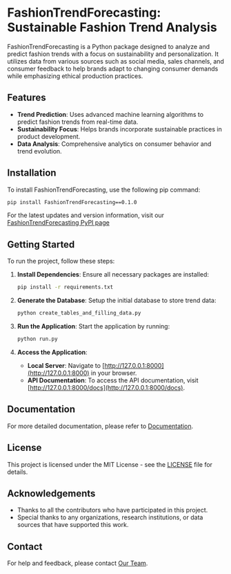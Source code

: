 # FashionTrendForecasting: Sustainable Fashion Trend Analysis

FashionTrendForecasting is a Python package designed to analyze and predict fashion trends with a focus on sustainability and personalization. It utilizes data from various sources such as social media, sales channels, and consumer feedback to help brands adapt to changing consumer demands while emphasizing ethical production practices.

## Features

- **Trend Prediction**: Uses advanced machine learning algorithms to predict fashion trends from real-time data.
- **Sustainability Focus**: Helps brands incorporate sustainable practices in product development.
- **Data Analysis**: Comprehensive analytics on consumer behavior and trend evolution.


## Installation
To install FashionTrendForecasting, use the following pip command:

```bash
pip install FashionTrendForecasting==0.1.0
```

For the latest updates and version information, visit our [FashionTrendForecasting PyPI page]( "(https://pypi.org/project/FashionTrendForecasting/#description)")

## Getting Started

To run the project, follow these steps:

1. **Install Dependencies**:
   Ensure all necessary packages are installed:
   ```bash
   pip install -r requirements.txt
   ```

2. **Generate the Database**:
   Setup the initial database to store trend data:
   ```bash
   python create_tables_and_filling_data.py
   ```

3. **Run the Application**:
   Start the application by running:
   ```bash
   python run.py
   ```
4. **Access the Application**:
   - **Local Server**: Navigate to [http://127.0.0.1:8000](http://127.0.0.1:8000) in your browser.
   - **API Documentation**: To access the API documentation, visit [http://127.0.0.1:8000/docs](http://127.0.0.1:8000/docs). 


## Documentation

For more detailed documentation, please refer to [Documentation](https://milenabazoyan.github.io/MarketingProject/).

## License

This project is licensed under the MIT License - see the [LICENSE](https://github.com/milenabazoyan/MarketingProject/blob/main/LICENSE) file for details.

## Acknowledgements

- Thanks to all the contributors who have participated in this project.
- Special thanks to any organizations, research institutions, or data sources that have supported this work.

## Contact

For help and feedback, please contact [Our Team](mailto:fashiontrendforecasting@example.com).
